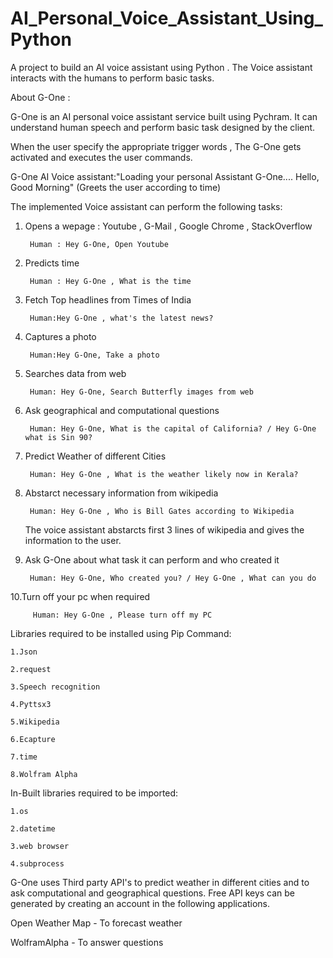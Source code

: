 # AI_Personal_Voice_Assistant_Using_Python

A project to build an AI voice assistant using Python . The Voice assistant interacts with the humans to perform basic tasks.


About G-One :

G-One is an AI personal voice assistant service built using Pychram. It can understand human speech and perform basic task designed by the client.

When the user specify the appropriate trigger words , The G-One gets activated and executes the user commands.


G-One AI Voice assistant:"Loading your personal Assistant G-One....
                          Hello, Good Morning" (Greets the user according to time)



The implemented Voice assistant can perform the following tasks:


1. Opens a wepage : Youtube , G-Mail , Google Chrome , StackOverflow 
	
	
		Human : Hey G-One, Open Youtube
		
		
2. Predicts time 
	
	
		Human : Hey G-One , What is the time
		
		
3. Fetch Top headlines from Times of India
	
         
		Human:Hey G-One , what's the latest news?
		
		
4. Captures a photo
	
  		
		Human:Hey G-One, Take a photo
		
		
5. Searches data from web
	
   		
		Human: Hey G-One, Search Butterfly images from web
		
		
6. Ask geographical and computational questions
	
  	 	
		Human: Hey G-One, What is the capital of California? / Hey G-One what is Sin 90?
		
		
7. Predict Weather of different Cities
   		
	
		Human: Hey G-One , What is the weather likely now in Kerala?
		
	
8. Abstarct necessary information from wikipedia
	
   		
		Human: Hey G-One , Who is Bill Gates according to Wikipedia
		
		
   The voice assistant abstarcts first 3 lines of wikipedia and gives the information to the user.
	
	
9. Ask G-One about what task it can perform and who created it
	
   		
	  	Human: Hey G-One, Who created you? / Hey G-One , What can you do
		
		
 10.Turn off your pc when required
   		

   		 Human: Hey G-One , Please turn off my PC



Libraries required to be installed using Pip Command:
	
	1.Json
	
	2.request
	
	3.Speech recognition
	
 	4.Pyttsx3
	
	5.Wikipedia
	
	6.Ecapture
	
	7.time
	
	8.Wolfram Alpha


In-Built libraries required to be imported:

	1.os
	
	2.datetime
	
	3.web browser
	
	4.subprocess



G-One uses Third party API's to predict weather in different cities and to ask computational and geographical questions. 
Free API keys can be generated by creating an account in the following applications.  
	
Open Weather Map - To forecast weather
	
WolframAlpha - To answer questions



